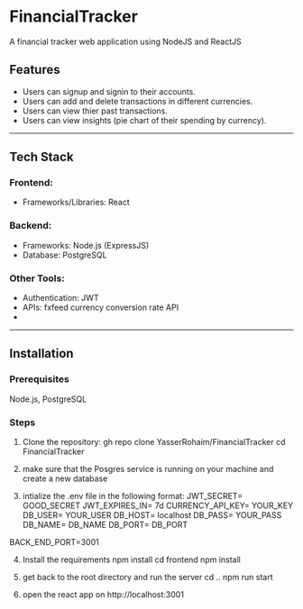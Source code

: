 # FinancialTracker
A financial tracker web application using NodeJS and ReactJS



## **Features**

- Users can signup and signin to their accounts.
- Users can add and delete transactions in different currencies.
- Users can view thier past transactions.
- Users can view insights (pie chart of their spending by currency).

---

## **Tech Stack**

### **Frontend**:
- Frameworks/Libraries: React

### **Backend**:
- Frameworks:  Node.js (ExpressJS)
- Database: PostgreSQL

### **Other Tools**:
- Authentication: JWT
- APIs:  fxfeed currency conversion rate API
-

---

## **Installation**

### **Prerequisites**
 Node.js, PostgreSQL

### **Steps**
1. Clone the repository:
    gh repo clone YasserRohaim/FinancialTracker
    cd FinancialTracker

2. make sure that the Posgres service is running on your machine and create a new database

3. intialize the .env file in the following format:
    JWT_SECRET= GOOD_SECRET 
    JWT_EXPIRES_IN= 7d
    CURRENCY_API_KEY= YOUR_KEY
    DB_USER= YOUR_USER
    DB_HOST= localhost
    DB_PASS= YOUR_PASS
    DB_NAME= DB_NAME
    DB_PORT= DB_PORT



BACK_END_PORT=3001


4. Install the requirements
    npm install
    cd frontend
    npm install

5. get back to the root directory and run the server
    cd ..
    npm run start

6. open the react app on http://localhost:3001 


